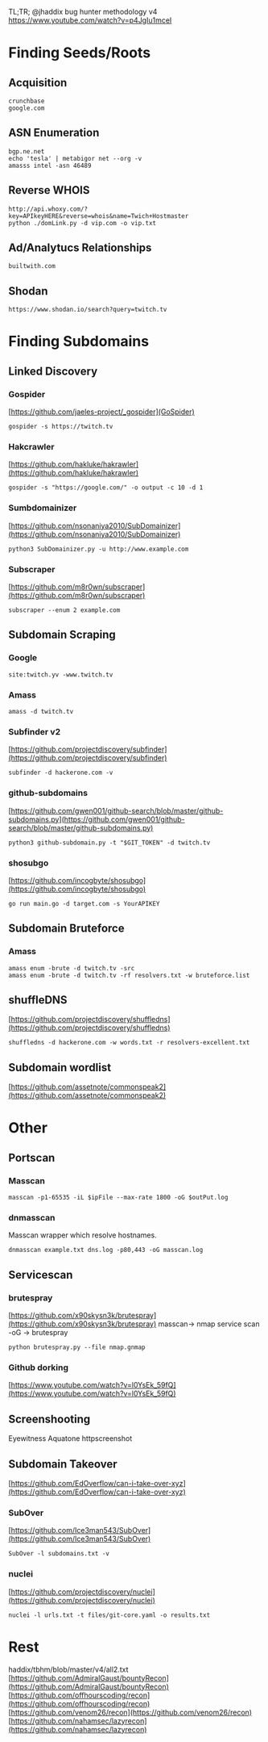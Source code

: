 TL;TR; @jhaddix bug hunter methodology v4 https://www.youtube.com/watch?v=p4JgIu1mceI


# Finding Seeds/Roots
## Acquisition 
```
crunchbase
google.com
```

## ASN Enumeration
```
bgp.ne.net
echo 'tesla' | metabigor net --org -v 
amasss intel -asn 46489
```

## Reverse WHOIS
```
http://api.whoxy.com/?key=APIkeyHERE&reverse=whois&name=Twich+Hostmaster
python ./domLink.py -d vip.com -o vip.txt
```
## Ad/Analytucs Relationships 
```
builtwith.com
```
## Shodan
```
https://www.shodan.io/search?query=twitch.tv
```

#  Finding Subdomains
## Linked Discovery
### Gospider
[https://github.com/jaeles-project/_gospider](GoSpider)
```
gospider -s https://twitch.tv
```
### Hakcrawler
[https://github.com/hakluke/hakrawler](https://github.com/hakluke/hakrawler)

```
gospider -s "https://google.com/" -o output -c 10 -d 1
```
### Sumbdomainizer
[https://github.com/nsonaniya2010/SubDomainizer](https://github.com/nsonaniya2010/SubDomainizer)
```
python3 SubDomainizer.py -u http://www.example.com
```
### Subscraper
[https://github.com/m8r0wn/subscraper](https://github.com/m8r0wn/subscraper)
```
subscraper --enum 2 example.com
```
## Subdomain Scraping
### Google
```
site:twitch.yv -www.twitch.tv
```
### Amass
```
amass -d twitch.tv
```
### Subfinder v2
[https://github.com/projectdiscovery/subfinder](https://github.com/projectdiscovery/subfinder)
```
subfinder -d hackerone.com -v
```

### github-subdomains

[https://github.com/gwen001/github-search/blob/master/github-subdomains.py](https://github.com/gwen001/github-search/blob/master/github-subdomains.py)

```
python3 github-subdomain.py -t "$GIT_TOKEN" -d twitch.tv 
```
### shosubgo
[https://github.com/incogbyte/shosubgo](https://github.com/incogbyte/shosubgo)
```
go run main.go -d target.com -s YourAPIKEY
```
## Subdomain Bruteforce
### Amass
```
amass enum -brute -d twitch.tv -src 
amass enum -brute -d twitch.tv -rf resolvers.txt -w bruteforce.list
```
## shuffleDNS
[https://github.com/projectdiscovery/shuffledns](https://github.com/projectdiscovery/shuffledns)
```
shuffledns -d hackerone.com -w words.txt -r resolvers-excellent.txt
```

## Subdomain wordlist
[https://github.com/assetnote/commonspeak2](https://github.com/assetnote/commonspeak2)

# Other
## Portscan
### Masscan
```
masscan -p1-65535 -iL $ipFile --max-rate 1800 -oG $outPut.log
```
### dnmasscan
Masscan wrapper which resolve hostnames.
```
dnmasscan example.txt dns.log -p80,443 -oG masscan.log
```
## Servicescan
### brutespray
[https://github.com/x90skysn3k/brutespray](https://github.com/x90skysn3k/brutespray)
masscan-> nmap service scan -oG -> brutespray
```
python brutespray.py --file nmap.gnmap
```
### Github dorking
[https://www.youtube.com/watch?v=l0YsEk_59fQ](https://www.youtube.com/watch?v=l0YsEk_59fQ)

## Screenshooting
Eyewitness
Aquatone
httpscreenshot

## Subdomain Takeover
[https://github.com/EdOverflow/can-i-take-over-xyz](https://github.com/EdOverflow/can-i-take-over-xyz)
### SubOver
[https://github.com/Ice3man543/SubOver](https://github.com/Ice3man543/SubOver)
```
SubOver -l subdomains.txt -v
```
### nuclei
[https://github.com/projectdiscovery/nuclei](https://github.com/projectdiscovery/nuclei)
```
nuclei -l urls.txt -t files/git-core.yaml -o results.txt
```

# Rest
haddix/tbhm/blob/master/v4/all2.txt
[https://github.com/AdmiralGaust/bountyRecon](https://github.com/AdmiralGaust/bountyRecon)
[https://github.com/offhourscoding/recon](https://github.com/offhourscoding/recon)
[https://github.com/venom26/recon](https://github.com/venom26/recon)
[https://github.com/nahamsec/lazyrecon](https://github.com/nahamsec/lazyrecon)
